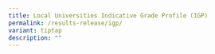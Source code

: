 ```yaml
---
title: Local Universities Indicative Grade Profile (IGP)
permalink: /results-release/igp/
variant: tiptap
description: ""
---
```


